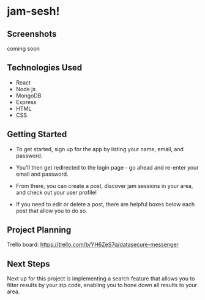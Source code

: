# jam-sesh!




## Screenshots

coming soon 

## Technologies Used

- React
- Node.js
- MongoDB
- Express
- HTML
- CSS

## Getting Started

- To get started, sign up for the app by listing your name, email, and password. 

- You'll then get redirected to the login page - go ahead and re-enter your email and password. 

- From there, you can create a post, discover jam sessions in your area, and check out your user profile!

- If you need to edit or delete a post, there are helpful boxes below each post that allow you to do so. 

## Project Planning

Trello board: https://trello.com/b/YH6ZeS7q/datasecure-messenger

## Next Steps

Next up for this project is implementing a search feature that allows you to filter results by your zip code, enabling you to hone down all results to your area. 

